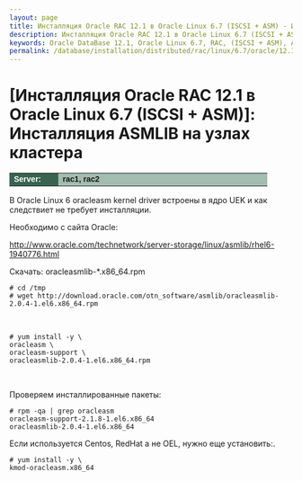 ```yaml
---
layout: page
title: Инсталляция Oracle RAC 12.1 в Oracle Linux 6.7 (ISCSI + ASM) - Инсталляция ASMLIB на узлах кластера
description: Инсталляция Oracle RAC 12.1 в Oracle Linux 6.7 (ISCSI + ASM) - Инсталляция ASMLIB на узлах кластера
keywords: Oracle DataBase 12.1, Oracle Linux 6.7, RAC, (ISCSI + ASM), ASMLIB
permalink: /database/installation/distributed/rac/linux/6.7/oracle/12.1/iscsi-asm/asmlib-installation/
---
```


# [Инсталляция Oracle RAC 12.1 в Oracle Linux 6.7 (ISCSI + ASM)]: Инсталляция ASMLIB на узлах кластера

<table cellpadding="4" cellspacing="2" align="center" border="0" width="100%">

<tr>
<td style="color: rgb(255, 255, 255);" bgcolor="#386351" width="14%"><span style="font-family: Arial,Helvetica,sans-serif; font-size: 14px;"><strong>Server:</strong></span></td>
<td height="20" bgcolor="#a2bcb1" width="60%"><span style="font-family: Arial,Helvetica,sans-serif; font-size: 14px;"><strong>rac1, rac2</strong></span></td>
</tr>

</table>

В Oracle Linux 6 oracleasm kernel driver встроены в ядро UEK и как следствиет не требует инсталляции.

Необходимо с сайта Oracle:

http://www.oracle.com/technetwork/server-storage/linux/asmlib/rhel6-1940776.html

Скачать: oracleasmlib-\*.x86_64.rpm

    # cd /tmp
    # wget http://download.oracle.com/otn_software/asmlib/oracleasmlib-2.0.4-1.el6.x86_64.rpm

<br/>

    # yum install -y \
    oracleasm \
    oracleasm-support \
    oracleasmlib-2.0.4-1.el6.x86_64.rpm

<br/>

Проверяем инсталлированные пакеты:

    # rpm -qa | grep oracleasm
    oracleasm-support-2.1.8-1.el6.x86_64
    oracleasmlib-2.0.4-1.el6.x86_64

Если используется Centos, RedHat а не OEL, нужно еще установить:.

    # yum install -y \
    kmod-oracleasm.x86_64
